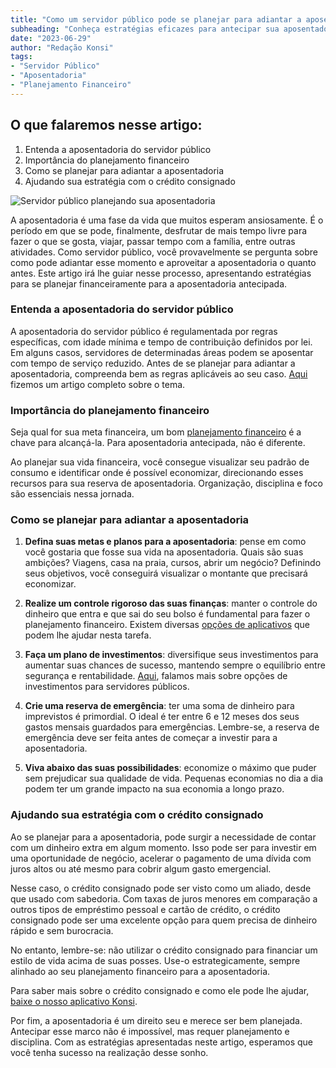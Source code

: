 ```yaml
---
title: "Como um servidor público pode se planejar para adiantar a aposentadoria?"
subheading: "Conheça estratégias eficazes para antecipar sua aposentadoria como servidor público e viver seus sonhos o quanto antes."
date: "2023-06-29"
author: "Redação Konsi"
tags: 
- "Servidor Público"
- "Aposentadoria"
- "Planejamento Financeiro"
---
```


## O que falaremos nesse artigo:
1. Entenda a aposentadoria do servidor público
2. Importância do planejamento financeiro
3. Como se planejar para adiantar a aposentadoria
4. Ajudando sua estratégia com o crédito consignado

![Servidor público planejando sua aposentadoria](imagens/servidor-planejando-aposentadoria.jpg)

A aposentadoria é uma fase da vida que muitos esperam ansiosamente. É o período em que se pode, finalmente, desfrutar de mais tempo livre para fazer o que se gosta, viajar, passar tempo com a família, entre outras atividades. Como servidor público, você provavelmente se pergunta sobre como pode adiantar esse momento e aproveitar a aposentadoria o quanto antes. Este artigo irá lhe guiar nesse processo, apresentando estratégias para se planejar financeiramente para a aposentadoria antecipada. 

### Entenda a aposentadoria do servidor público

A aposentadoria do servidor público é regulamentada por regras específicas, com idade mínima e tempo de contribuição definidos por lei. Em alguns casos, servidores de determinadas áreas podem se aposentar com tempo de serviço reduzido. Antes de se planejar para adiantar a aposentadoria, compreenda bem as regras aplicáveis ao seu caso. [Aqui](http://konsi.com.br/postagens/aposentadoria-do-servidor-publico-sp-saiba-mais-sobre-o-reajuste) fizemos um artigo completo sobre o tema.

### Importância do planejamento financeiro

Seja qual for sua meta financeira, um bom [planejamento financeiro](http://konsi.com.br/postagens/como-criar-e-seguir-um-oramento-financeiro-pessoal-para-servidores-pblicos) é a chave para alcançá-la. Para aposentadoria antecipada, não é diferente. 

Ao planejar sua vida financeira, você consegue visualizar seu padrão de consumo e identificar onde é possível economizar, direcionando esses recursos para sua reserva de aposentadoria. Organização, disciplina e foco são essenciais nessa jornada.

### Como se planejar para adiantar a aposentadoria

1. **Defina suas metas e planos para a aposentadoria**: pense em como você gostaria que fosse sua vida na aposentadoria. Quais são suas ambições? Viagens, casa na praia, cursos, abrir um negócio? Definindo seus objetivos, você conseguirá visualizar o montante que precisará economizar.
   
2. **Realize um controle rigoroso das suas finanças**: manter o controle do dinheiro que entra e que sai do seu bolso é fundamental para fazer o planejamento financeiro. Existem diversas [opções de aplicativos](http://konsi.com.br/postagens/aplicativo-de-controle-financeiro-confira-otimas-opcoes) que podem lhe ajudar nesta tarefa.

3. **Faça um plano de investimentos**: diversifique seus investimentos para aumentar suas chances de sucesso, mantendo sempre o equilíbrio entre segurança e rentabilidade. [Aqui](http://konsi.com.br/postagens/investimento-para-servidores-pblicos-conhecendo-as-melhores-opes), falamos mais sobre opções de investimentos para servidores públicos.

4. **Crie uma reserva de emergência**: ter uma soma de dinheiro para imprevistos é primordial. O ideal é ter entre 6 e 12 meses dos seus gastos mensais guardados para emergências. Lembre-se, a reserva de emergência deve ser feita antes de começar a investir para a aposentadoria.

5. **Viva abaixo das suas possibilidades**: economize o máximo que puder sem prejudicar sua qualidade de vida. Pequenas economias no dia a dia podem ter um grande impacto na sua economia a longo prazo.

### Ajudando sua estratégia com o crédito consignado

Ao se planejar para a aposentadoria, pode surgir a necessidade de contar com um dinheiro extra em algum momento. Isso pode ser para investir em uma oportunidade de negócio, acelerar o pagamento de uma dívida com juros altos ou até mesmo para cobrir algum gasto emergencial. 

Nesse caso, o crédito consignado pode ser visto como um aliado, desde que usado com sabedoria. Com taxas de juros menores em comparação a outros tipos de empréstimo pessoal e cartão de crédito, o crédito consignado pode ser uma excelente opção para quem precisa de dinheiro rápido e sem burocracia.

No entanto, lembre-se: não utilizar o crédito consignado para financiar um estilo de vida acima de suas posses. Use-o estrategicamente, sempre alinhado ao seu planejamento financeiro para a aposentadoria.

Para saber mais sobre o crédito consignado e como ele pode lhe ajudar, [baixe o nosso aplicativo Konsi](https://play.google.com/store/apps/details?id=com.konsiapp.app). 

Por fim, a aposentadoria é um direito seu e merece ser bem planejada. Antecipar esse marco não é impossível, mas requer planejamento e disciplina. Com as estratégias apresentadas neste artigo, esperamos que você tenha sucesso na realização desse sonho.